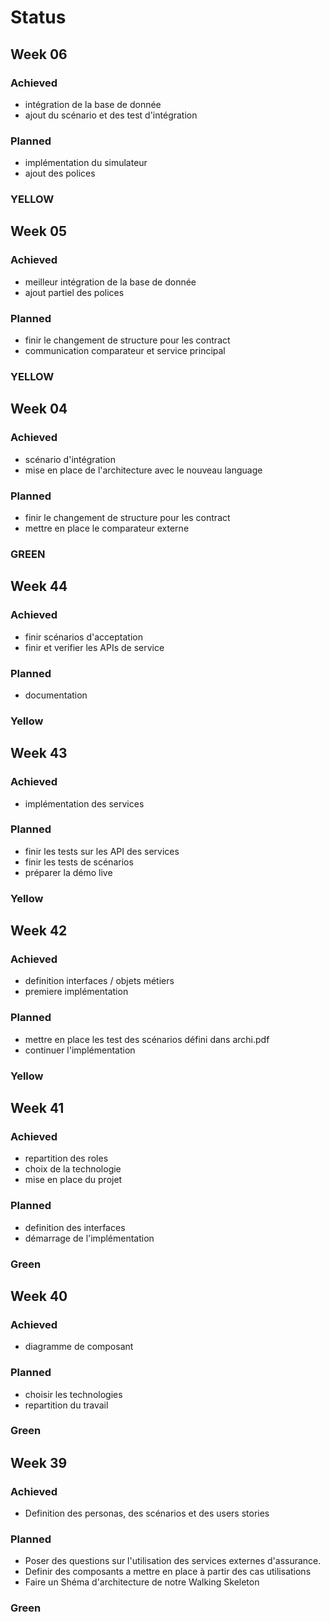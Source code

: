 # Status

## Week 06

### Achieved

- intégration de la base de donnée
- ajout du scénario et des test d'intégration 

### Planned

- implémentation du simulateur
- ajout des polices

### YELLOW

## Week 05

### Achieved

- meilleur intégration de la base de donnée
- ajout partiel des polices 

### Planned

- finir le changement de structure pour les contract
- communication comparateur et service principal 

### YELLOW

## Week 04

### Achieved

- scénario d'intégration
- mise en place de l'architecture avec le nouveau language

### Planned

- finir le changement de structure pour les contract
- mettre en place le comparateur externe 

### GREEN

## Week 44

### Achieved

- finir scénarios d'acceptation
- finir et verifier les APIs de service

### Planned

- documentation

### Yellow

## Week 43

### Achieved

- implémentation des services

### Planned

- finir les tests sur les API des services
- finir les tests de scénarios
- préparer la démo live

### Yellow

## Week 42

### Achieved

- definition interfaces / objets métiers
- premiere implémentation 

### Planned

- mettre en place les test des scénarios défini dans archi.pdf
- continuer l'implémentation

### Yellow

## Week 41

### Achieved

- repartition des roles 
- choix de la technologie
- mise en place du projet 

### Planned

- definition des interfaces 
- démarrage de l'implémentation

### Green

## Week 40

### Achieved

- diagramme de composant

### Planned

- choisir les technologies
- repartition du travail

### Green

## Week 39

### Achieved

- Definition des personas, des scénarios et des users stories

### Planned

- Poser des questions sur l'utilisation des services externes d'assurance.
- Definir des composants a mettre en place à partir des cas utilisations
- Faire un Shéma d'architecture de notre Walking Skeleton

### Green
